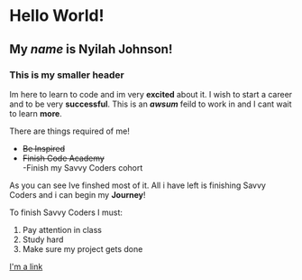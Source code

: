 # Hello World!
## My _name_ is **Nyilah Johnson**!
### This is my smaller header

Im here to learn to code and im very **excited** about it. I wish to start a career and to be very **successful**. This is an **_awsum_** feild to work in and I cant wait to learn **more**.

There are things required of me!

- ~~Be Inspired~~
- ~~Finish Code Academy~~    
-Finish my Savvy Coders cohort

As you can see Ive finshed most of it. All i have left is finishing Savvy Coders and i can begin my **Journey**!

To finish Savvy Coders I must:
1. Pay attention in class
2. Study hard
3. Make sure my project gets done

[I'm a link]()


